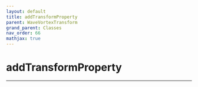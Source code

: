 ```yaml
---
layout: default
title: addTransformProperty
parent: WaveVortexTransform
grand_parent: Classes
nav_order: 66
mathjax: true
---
```


#  addTransformProperty




---

